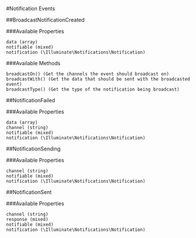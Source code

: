 #Notification Events

##BroadcastNotificationCreated

###Available Properties

    data (array)
    notifiable (mixed)
    notification (\Illuminate\Notifications\Notification)

###Available Methods

    broadcastOn() (Get the channels the event should broadcast on)
    broadcastWith() (Get the data that should be sent with the broadcasted event)
    broadcastType() (Get the type of the notification being broadcast)

##NotificationFailed

###Available Properties

    data (array)
    channel (string)
    notifiable (mixed)
    notification (\Illuminate\Notifications\Notification)

##NotificationSending

###Available Properties

    channel (string)
    notifiable (mixed)
    notification (\Illuminate\Notifications\Notification)

##NotificationSent

###Available Properties

    channel (string)
    response (mixed)
    notifiable (mixed)
    notification (\Illuminate\Notifications\Notification)
